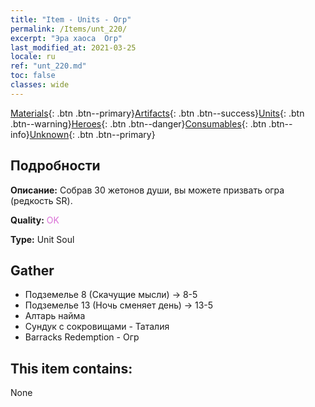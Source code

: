 ```yaml
---
title: "Item - Units - Огр"
permalink: /Items/unt_220/
excerpt: "Эра хаоса  Огр"
last_modified_at: 2021-03-25
locale: ru
ref: "unt_220.md"
toc: false
classes: wide
---
```

 [Materials](/ru/Items/){: .btn .btn--primary}[Artifacts](/ru/Items/Artifacts/){: .btn .btn--success}[Units](/ru/Items/Units/){: .btn .btn--warning}[Heroes](/ru/Items/Heroes/){: .btn .btn--danger}[Consumables](/ru/Items/Consumables/){: .btn .btn--info}[Unknown](/ru/Items/Unknown/){: .btn .btn--primary}

## Подробности
 **Описание:** Собрав 30 жетонов души, вы можете призвать огра (редкость SR).

 **Quality:** <span style="color: #DA70D6">OK</span>

 **Type:** Unit Soul

## Gather

*    Подземелье 8 (Скачущие мысли) -> 8-5 
*    Подземелье 13 (Ночь сменяет день) -> 13-5 
*    Алтарь найма 
*    Сундук с сокровищами - Таталия 
*    Barracks Redemption - Огр 

## This item contains:

  None

